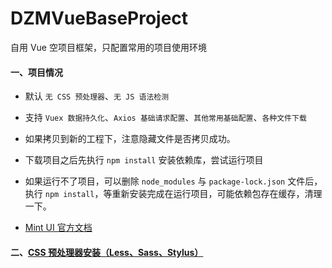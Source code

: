 # DZMVueBaseProject

自用 Vue 空项目框架，只配置常用的项目使用环境

#### 一、项目情况

* 默认 `无 CSS 预处理器`、`无 JS 语法检测`

* 支持 `Vuex 数据持久化`、`Axios 基础请求配置`、`其他常用基础配置`、`各种文件下载`

* 如果拷贝到新的工程下，注意隐藏文件是否拷贝成功。

* 下载项目之后先执行 `npm install` 安装依赖库，尝试运行项目

* 如果运行不了项目，可以删除 `node_modules` 与 `package-lock.json` 文件后，执行 `npm install`，等重新安装完成在运行项目，可能依赖包存在缓存，清理一下。

* [Mint UI 官方文档](http://mint-ui.github.io/docs/#/zh-cn2)

#### 二、[CSS 预处理器安装（Less、Sass、Stylus）](https://blog.csdn.net/zz00008888/article/details/118525946)


